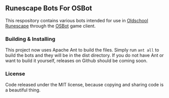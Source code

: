 ## Runescape Bots For OSBot
This respository contains various bots intended for use in [Oldschool Runescape](http://oldschool.runescape.com/) through the [OSBot](http://osbot.org/) game client.

### Building & Installing
This project now uses Apache Ant to build the files.  Simply run `ant all` to build the bots and they will be in the dist directory.  If you do not have Ant or want to build it yourself, releases on Github should be coming soon.

### License
Code released under the MIT license, because copying and sharing code is a beautiful thing.